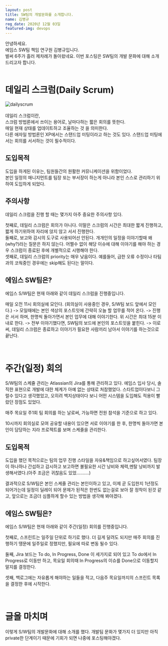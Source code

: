 ```yaml
---
layout: post
title: SW팀의 개발문화를 소개합니다.
name: 김병규
reg_date: 2020년 12월 03일
featured-img: devops
---
```


안녕하세요.<br/>
에임스 SW팀 책임 연구원 김병규입니다.<br/>
벌써 6주가 흘러 제차례가 돌아왔네요. 이번 포스팅은 SW팀의 개발 문화에 대해 소개 드리고자 합니다.<br/><br/>

# 데일리 스크럼(Daily Scrum)
![dailyscrum](https://gmlwjd9405.github.io/images/agile-dailyscrum/scrum_board.jpg) <br/><br/>
데일리 스크럼이란, <br/>
스크럼 방법론에서 쓰이는 용어로, 날마다하는 짧은 회의를 뜻한다. <br/>
매일 현재 상태를 업데이트하고 조율하는 것 을 의미한다. <br/>
다른 애자일 방법론인 XP에서는 스탠드업 미팅이라고 하는 것도 있다. 스탠드업 미팅에서는 회의를 서서하는 것이 필수적이다. <br/>

## 도입목적
도입을 하게된 이유는, 팀원들간의 원활한 커뮤니케이션을 위함이었다. <br/>
본인 일정의 매니지먼트를 팀장 또는 부서장이 하는게 아니라 본인 스스로 관리하기 위하여 도입하게 되었다. 

## 주의사항
데일리 스크럼을 진행 할 때는 몇가지 아주 중요한 주의사항 있다. <br/>

첫째로, 데일리 스크럼은 회의가 아니다. 이말은 스크럼의 시간은 최대한 짧게 진행하고, 짧게 하기위하여 자리에 앉지 않고 서서 진행한다. <br/>
둘째로, 보고와 감시의 도구로 사용되어선 안된다. 개개인의 일정을 이야기할때 왜(why?)라는 질문은 하지 않는다. 어쩔수 없이 해당 이슈에 대해 이야기를 해야 하는 경우 스크럼이 종료된 후에 개별적으로 시행해야 한다.<br/>
셋째로, 데일리 스크럼의 priority는 매우 낮음이다. 예를들어, 급한 오류 수정이나 타팀과의 코웍중인 경우에는 skip해도 된다는 말이다. <br/>

## 에임스 SW팀은?
에임스 S/W팀은 현재 아래와 같이 데일리 스크럼을 진행중입니다. 

매일 오전 11시 회의실에 모인다. (회의실이 사용중인 경우, S/W팀 보드 앞에서 모인다.)
-> 모일때에는 본인 색상의 포스트잇에 간략히 오늘 할 업무를 적어 온다.
-> 진행은 서서 하며, 한명씩 돌아가면서 본인 업무에 대해 이야기한다. 위 시간은 최대 15분 이내로 한다.
-> 전부 이야기했다면, SW팀의 보드에 본인의 포스트잇을 붙힌다.
-> 이로써, 데일리 스크럼은 종료하고 이야기가 필요한 사람끼리 남아서 이야기를 하는것으로 끝난다. <br/><br/><br/>

# 주간(일정) 회의
S/W팀의 스케쥴 관리는 Atlassian의 Jira를 통해 관리하고 있다.
에임스 입사 당시, 솔직한 표현으로 개발에 대한 체계가 아예 없는 상태로 처참했었다. 스타트업이다보니 그럴수 있다고 생각했었고, 오히려 백지상태이다 보니 어떤 시스템을 도입해도 적용이 빨랐던 장점도 있었다. 

매주 목요일 주1회 팀 회의를 하는 날로써, 가능하면 전원 참석을 기준으로 하고 있다. 

10시까지 회의실로 모여 공유할 내용이 있으면 서로 이야기를 한 후, 한명씩 돌아가면 본인이 담당하는 지라 프로젝트를 보며 스케줄을 관리한다. 

## 도입목적
도입을 했던 목적으로는 팀의 업무 진행 스타일을 자유&책임으로 하고싶어서였다.
팀장이 하나하나 간섭하고 감시하고 보고하면 불필요한 시간 낭비와 체력,멘탈 낭비까지 발생해서였다.(아주 조금은 귀찮음도 있었..........) 

결과적으로 S/W팀은 본인 스케줄 관리는 본인이하고 있고, 이제 곧 도입한지 1년정도 되어가는데 일정이 딜레이 되어 문제가 된적은 한번도 없는걸로 보아 잘 정착이 된것 같고, 앞으로는 조금더 심플하게 할수 있는 방법을 생각해 봐야겠다.

## 에임스 SW팀은?
에임스 S/W팀은 현재 아래와 같이 주간(일정) 회의를 진행중입니다.

첫째로, 스프린트는 일주일 단위로 하기로 했다. 
더 길게 달려도 되지만 매주 회의를 진행하기 땡문에 일주일로 정했지만, 필요에 따로 변동 될수 있다. 

둘째, Jira 보드는 To do, In Progress, Done 이 세가지로 되어 있고 To do에서 In Progress로 이동만 하고, 목요일 회의때 In Progress의 이슈를 Done으로 이동할지 말지를 결정한다. 

셋째, 백로그에는 자유롭게 해야하는 일들을 적고, 다음주 목요일까지의 스프린트 목록을 결정한 후에 시작한다. <br/><br/><br/>

# 글을 마치며
이렇게 S/W팀의 개발문화에 대해 소개를 했다. 개발팀 문화가 몇가지 더 있지만 아직 private한 단계이기 때문에 기회가 되면 나중에 포스팅해야겠다.
